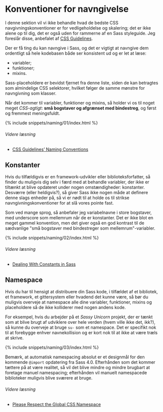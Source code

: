 
# Konventioner for navngivelse

I denne sektion vil vi ikke behandle hvad de bedste CSS navgivningskonventioner er for vedligeholdelse og skalering; det er ikke alene op til dig, det er også uden for rammerne af en Sass styleguide. Jeg foreslår disse, anbefalet af [CSS Guidelines](https://cssguidelin.es/#naming-conventions).

Der er få ting du kan navngive i Sass, og det er vigtigt at navngive dem ordentligt så hele kodebasen både ser konsistent ud og er let at læse:

* variabler;
* funktioner;
* mixins.

Sass-placeholdere er bevidst fjernet fra denne liste, siden de kan betragtes som almindelige CSS selektorer, hvilket følger de samme mønstre for navngivning som klasser.

Når det kommer til variabler, funktioner og mixins, så holder vi os til noget meget *CSS-agtigt*: **små bogstaver og afgrænset med bindestreg**, og først og fremmest meningsfuldt.

{% include snippets/naming/01/index.html %}

###### Videre læsning

* [CSS Guidelines’ Naming Conventions](https://cssguidelin.es/#naming-conventions)

## Konstanter

Hvis du tilfældigvis er en framework-udvikler eller biblioteksforfatter, så finder du muligvis dig selv i færd med at behandle variabler, der ikke er tiltænkt at blive opdateret under nogen omstændigheder: konstanter. Desværre (eller heldigvis?), så giver Sass ikke nogen måde at definere denne slags enheder på, så vi er nødt til at holde os til strikse navngivningskonventioner for at slå vores pointe fast.

Som ved mange sprog, så anbefaler jeg variabelnavne i store bogstaver, med underscore som mellemrum når de er konstanter. Det er ikke blot en meget gammel konvention, men det giver også en god kontrast til de sædvanlige "små bogstaver med bindestreger som mellemrum"-variabler.

{% include snippets/naming/02/index.html %}

###### Videre læsning

* [Dealing With Constants in Sass](https://www.sitepoint.com/dealing-constants-sass/)

## Namespace

Hvis du har til hensigt at distribuere din Sass kode, i tilfældet af et bibliotek, et framework, et gittersystem eller hvadend det kunne være, så bør du muligvis overveje at namespace alle dine variabler, funktioner, mixins og placeholdere så de ikke kolliderer med nogen andens kode.

For eksempel, hvis du arbejder på et *Sassy Unicorn* projekt, der er tænkt som at blive brugt af udviklere over hele verden (hvem ville ikke det, ikk?), så kunne du overveje at bruge `su-` som et namespace. Det er specifikt nok til at forebygge enhver navnekollision og er kort nok til at ikke at være træls at skrive.

{% include snippets/naming/03/index.html %}

<div class="note">
  <p>Bemærk, at automatisk namespacing absolut er et designmål for den kommende <code>@import</code> opdatering fra Sass 4.0. Efterhånden som det kommer tættere på at være realitet, så vil det blive mindre og mindre brugbart at foretage manuel namespacing; efterhånden vil manuelt namespacede biblioteker muligvis blive sværere at bruge.</p>
</div>

###### Videre læsning

* [Please Respect the Global CSS Namespace](https://blog.kaelig.fr/post/44554267597/please-respect-the-global-css-namespace)
